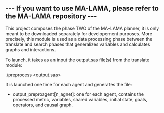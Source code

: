 
## --- If you want to use MA-LAMA, please refer to the MA-LAMA repository ---

This project composes the phase TWO of the MA-LAMA planner, it is only meant to be downloaded separately for developement purposes.
More precisely, this module is used as a data processing phase between the translate and search phases that generalizes variables and calculates graphs and interactions.

To launch, it takes as an input the output.sas file(s) from the translate module: 

./preprocess <output.sas>

It is launched one time for each agent and generates the file:
  - output_preproagent[n_agnet]: one for each agent, contains the processed metric, variables, shared variables, initial state, goals, operators, and causal graph.
